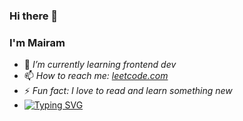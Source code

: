 ### Hi there 👋
### I'm Mairam

- 🌱 _I’m currently learning frontend dev_
- 📫 _How to reach me: [leetcode.com](https://leetcode.com/Mairamka_312/)_
- ⚡ _Fun fact: I love to read and learn something new_
- [![Typing SVG](https://readme-typing-svg.herokuapp.com?color=%2336BCF7&lines=Computer+science+student)](https://git.io/typing-svg)

